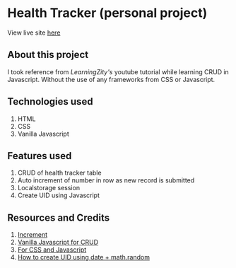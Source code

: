 # Health Tracker (personal project)

View live site [here](https://health-tracker-site.netlify.app/)

## About this project

I took reference from _LearningZity's_ youtube tutorial while learning CRUD in Javascript. Without the use of any frameworks from CSS or Javascript.

## Technologies used

1. HTML
2. CSS
3. Vanilla Javascript

## Features used

1. CRUD of health tracker table
2. Auto increment of number in row as new record is submitted
3. Localstorage session
4. Create UID using Javascript

## Resources and Credits

1. [Increment](http://jsfiddle.net/weERF/)
2. [Vanilla Javascript for CRUD](https://www.youtube.com/watch?v=MKD0Vsu0Ikw&t=1223s)
3. [For CSS and Javascript](https://www.w3schools.com/)
4. [How to create UID using date + math.random](https://stackoverflow.com/questions/8012002/create-a-unique-number-with-javascript-time)
